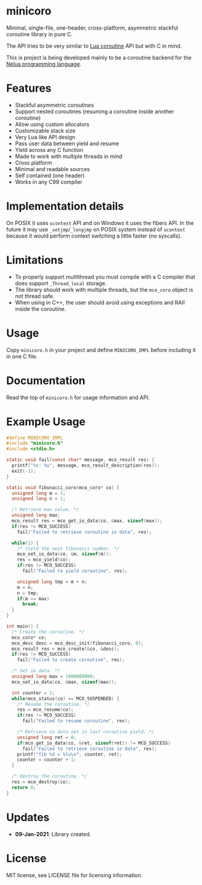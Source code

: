 # minicoro

Minimal, single-file, one-header, cross-platform, asymmetric stackful coroutine library in pure C.

The API tries to be very similar to [Lua coroutine](https://www.lua.org/manual/5.4/manual.html#6.2)
API but with C in mind.

This is project is being developed mainly to be a coroutine backend
for the [Nelua programming language](https://github.com/edubart/nelua-lang).

# Features

* Stackful asymmetric coroutines
* Support nested coroutines (resuming a coroutine inside another coroutine)
* Allow using custom allocators
* Customizable stack size
* Very Lua like API design
* Pass user data between yield and resume
* Yield across any C function
* Made to work with multiple threads in mind
* Cross platform
* Minimal and readable sources
* Self contained (one header)
* Works in any C99 compiler

# Implementation details

On POSIX it uses `ucontext` API and on Windows it uses the fibers API.
In the future it may use `_setjmp`/`_longjmp` on POSIX system instead of `ucontext`
because it would perform context switching a little faster (no syscalls).

# Limitations

* To properly support multithread you must compile with a C compiler that does support
`_Thread_local` storage.
* The library should work with multiple threads, but the `mco_coro` object is not thread safe.
* When using in C++, the user should avoid using exceptions and RAII inside the coroutine.

# Usage

Copy `minicoro.h` in your project and define `MINICORO_IMPL` before including it in one C file.

# Documentation

Read the top of `minicoro.h` for usage information and API.

# Example Usage

```c
#define MINICORO_IMPL
#include "minicoro.h"
#include <stdio.h>

static void fail(const char* message, mco_result res) {
  printf("%s: %s", message, mco_result_description(res));
  exit(-1);
}

static void fibonacci_coro(mco_coro* co) {
  unsigned long m = 1;
  unsigned long n = 1;

  /* Retrieve max value. */
  unsigned long max;
  mco_result res = mco_get_io_data(co, &max, sizeof(max));
  if(res != MCO_SUCCESS)
    fail("Failed to retrieve coroutine io data", res);

  while(1) {
    /* Yield the next fibonacci number. */
    mco_set_io_data(co, &m, sizeof(m));
    res = mco_yield(co);
    if(res != MCO_SUCCESS)
      fail("Failed to yield coroutine", res);

    unsigned long tmp = m + n;
    m = n;
    n = tmp;
    if(m >= max)
      break;
  }
}

int main() {
  /* Create the coroutine. */
  mco_coro* co;
  mco_desc desc = mco_desc_init(fibonacci_coro, 0);
  mco_result res = mco_create(&co, &desc);
  if(res != MCO_SUCCESS)
    fail("Failed to create coroutine", res);

  /* Set io data. */
  unsigned long max = 1000000000;
  mco_set_io_data(co, &max, sizeof(max));

  int counter = 1;
  while(mco_status(co) == MCO_SUSPENDED) {
    /* Resume the coroutine. */
    res = mco_resume(co);
    if(res != MCO_SUCCESS)
      fail("Failed to resume coroutine", res);

    /* Retrieve io data set in last coroutine yield. */
    unsigned long ret = 0;
    if(mco_get_io_data(co, &ret, sizeof(ret)) != MCO_SUCCESS)
      fail("Failed to retrieve coroutine io data", res);
    printf("fib %d = %lu\n", counter, ret);
    counter = counter + 1;
  }

  /* Destroy the coroutine. */
  res = mco_destroy(co);
  return 0;
}
```

# Updates

- **09-Jan-2021**: Library created.

# License

MIT license, see LICENSE file for licensing information.
